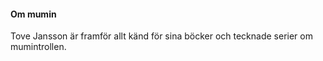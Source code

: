 #### Om mumin

Tove Jansson är framför allt känd för sina böcker och tecknade serier om mumintrollen.
